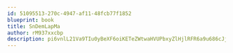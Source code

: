```yaml
---
id: 51095513-270c-4947-af11-48fcb77f1852
blueprint: book
title: SnDemLapMa
author: rM937xxcbp
description: pi6vnlL21Va9TIu0yBeXF6oiKETeZWtwaHVUPbxyZlHjlRFR6a9u686cJjjqOrDbN2fr4NurqqIjgukULjjldXiojHzUZBOBxlyB
---
```

